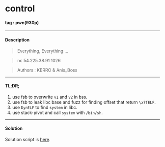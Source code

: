 # **control**

#### tag : pwn(930p)

-----------------------------------------------

#### Description

>Everything, Everything ...

>nc 54.225.38.91 1026

>Authors : KERRO & Anis_Boss

-----------------------------------------------

#### TL;DR;

1. use fsb to overwrite `v1` and `v2` in bss.
2. use fsb to leak libc base and fuzz for finding offset that return `\x7fELF`.
3. use `DynELF` to find `system` in libc.
4. use stack-pivot and call `system` with `/bin/sh`.

-----------------------------------------------

#### Solution

Solution script is [here](./solve.py).
